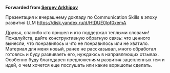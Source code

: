 **Forwarded from [Sergey Arkhipov](https://t.me/strang3000)**

Презентация к вчерашнему докладу по Communication Skills в эпоху развития LLM
https://disk.yandex.ru/d/HtDUE0lpf0xemA

Друзья, спасибо кто пришел и кто поддержал теплыми словами!
Пожалуйста, дайте конструктивную обратную связь: что ценного вынесли, что понравилось и что не понравилось или не хватило.
Материал для меня новый, ранее не рассказывал, много обработал готовясь и буду развиваеть его, нуждаюсь в направляющих отзывах.
Особенно буду благодарен предложениям развития зацепленных тем и идей, о чем хочется еще послушать или какие воркшопы сделать.
